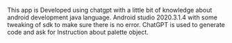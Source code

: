 This app is Developed using chatgpt with a little bit of knowledge about android development java language.
Android studio 2020.3.1.4 with some tweaking of sdk to make sure there is no error.
ChatGPT is used to generate code and ask for Instruction about palette object.
